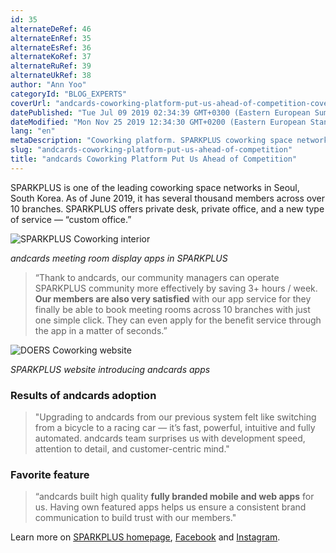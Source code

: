```yaml
---
id: 35
alternateDeRef: 46
alternateEnRef: 35
alternateEsRef: 36
alternateKoRef: 37
alternateRuRef: 39
alternateUkRef: 38
author: "Ann Yoo"
categoryId: "BLOG_EXPERTS"
coverUrl: "andcards-coworking-platform-put-us-ahead-of-competition-cover.png"
datePublished: "Tue Jul 09 2019 02:34:39 GMT+0300 (Eastern European Summer Time)"
dateModified: "Mon Nov 25 2019 12:34:30 GMT+0200 (Eastern European Standard Time)"
lang: "en"
metaDescription: "Coworking platform. SPARKPLUS coworking space network in Seoul shares the story of how andcards coworking platform put them ahead of the competition.  "
slug: "andcards-coworking-platform-put-us-ahead-of-competition"
title: "andcards Coworking Platform Put Us Ahead of Competition"
---
```


SPARKPLUS is one of the leading coworking space networks in Seoul, South Korea. As of June 2019, it has several thousand members across over 10 branches. SPARKPLUS offers private desk, private office, and a new type of service — “custom office.”

![SPARKPLUS Coworking interior](https://s3.ap-northeast-2.amazonaws.com/blogs.andcards.com/andcards-coworking-platform-put-us-ahead-of-competition-1.png|height=1080,width=1920)

_andcards meeting room display apps in SPARKPLUS_

> “Thank to andcards, our community managers can operate SPARKPLUS community more effectively by saving 3+ hours / week. **Our members are also very satisfied** with our app service for they finally be able to book meeting rooms across 10 branches with just one simple click. They can even apply for the benefit service through the app in a matter of seconds.”

![DOERS Coworking website](https://s3.ap-northeast-2.amazonaws.com/blogs.andcards.com/andcards-coworking-platform-put-us-ahead-of-competition-2.png|height=1080,width=1920)

_SPARKPLUS website introducing andcards apps_

### Results of andcards adoption

> "Upgrading to andcards from our previous system felt like switching from a bicycle to a racing car — it’s fast, powerful, intuitive and fully automated. andcards team surprises us with development speed, attention to detail, and customer-centric mind."

### Favorite feature

> “andcards built high quality **fully branded mobile and web apps** for us. Having own featured apps helps us ensure a consistent brand communication to build trust with our members."

Learn more on [SPARKPLUS homepage](https://sparkplus.co), [Facebook](https://www.facebook.com/sparkplusoffice) and [Instagram](https://www.instagram.com/sparkplus_official/).
